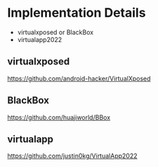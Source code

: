 # Implementation Details

* virtualxposed or BlackBox
* virtualapp2022

## virtualxposed

https://github.com/android-hacker/VirtualXposed

## BlackBox

https://github.com/huajiworld/BBox

## virtualapp

https://github.com/justin0kg/VirtualApp2022